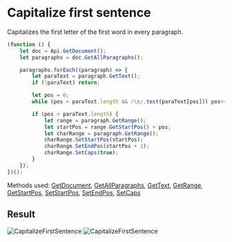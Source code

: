 # Capitalize first sentence

Capitalizes the first letter of the first word in every paragraph.

```ts
(function () {
    let doc = Api.GetDocument();
    let paragraphs = doc.GetAllParagraphs();

    paragraphs.forEach((paragraph) => {
        let paraText = paragraph.GetText();
        if (!paraText) return;

        let pos = 0;
        while (pos < paraText.length && /\s/.test(paraText[pos])) pos++;

        if (pos < paraText.length) {
            let range = paragraph.GetRange();
            let startPos = range.GetStartPos() + pos;
            let charRange = paragraph.GetRange();
            charRange.SetStartPos(startPos);
            charRange.SetEndPos(startPos + 1);
            charRange.SetCaps(true);
        }
    });
})();
```

Methods used: [GetDocument](/docs/office-api/usage-api/text-document-api/Api/Methods/GetDocument.md), [GetAllParagraphs](/docs/office-api/usage-api/text-document-api/ApiDocument/Methods/GetAllParagraphs.md), [GetText](/docs/office-api/usage-api/text-document-api/ApiParagraph/Methods/GetText.md), [GetRange](/docs/office-api/usage-api/text-document-api/ApiParagraph/Methods/GetRange.md), [GetStartPos](/docs/office-api/usage-api/text-document-api/ApiRange/Methods/GetStartPos.md), [SetStartPos](/docs/office-api/usage-api/text-document-api/ApiRange/Methods/SetStartPos.md), [SetEndPos](/docs/office-api/usage-api/text-document-api/ApiRange/Methods/SetEndPos.md), [SetCaps](/docs/office-api/usage-api/text-document-api/ApiRange/Methods/SetCaps.md)

## Result

![CapitalizeFirstSentence](/assets/images/plugins/capitalize-first-sentence.png#gh-light-mode-only)
![CapitalizeFirstSentence](/assets/images/plugins/capitalize-first-sentence.dark.png#gh-dark-mode-only)
